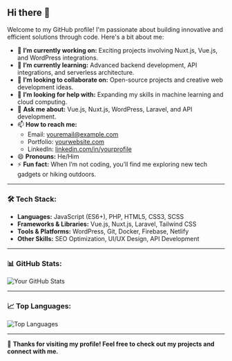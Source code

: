 ## Hi there 👋

Welcome to my GitHub profile! I'm passionate about building innovative and efficient solutions through code. Here's a bit about me:

- 🔭 **I’m currently working on:** Exciting projects involving Nuxt.js, Vue.js, and WordPress integrations.
- 🌱 **I’m currently learning:** Advanced backend development, API integrations, and serverless architecture.
- 👯 **I’m looking to collaborate on:** Open-source projects and creative web development ideas.
- 🤔 **I’m looking for help with:** Expanding my skills in machine learning and cloud computing.
- 💬 **Ask me about:** Vue.js, Nuxt.js, WordPress, Laravel, and API development.
- 📫 **How to reach me:** 
  - Email: [youremail@example.com](mailto:youremail@example.com)
  - Portfolio: [yourwebsite.com](https://yourwebsite.com)
  - LinkedIn: [linkedin.com/in/yourprofile](https://linkedin.com/in/yourprofile)
- 😄 **Pronouns:** He/Him
- ⚡ **Fun fact:** When I’m not coding, you’ll find me exploring new tech gadgets or hiking outdoors.

---

### 🛠️ Tech Stack:
- **Languages:** JavaScript (ES6+), PHP, HTML5, CSS3, SCSS
- **Frameworks & Libraries:** Vue.js, Nuxt.js, Laravel, Tailwind CSS
- **Tools & Platforms:** WordPress, Git, Docker, Firebase, Netlify
- **Other Skills:** SEO Optimization, UI/UX Design, API Development

---

### 📊 GitHub Stats:
![Your GitHub Stats](https://github-readme-stats.vercel.app/api?username=JDCxDEV&show_icons=true&theme=radical)

---

### 📈 Top Languages:
![Top Languages](https://github-readme-stats.vercel.app/api/top-langs/?username=JDCxDEV&layout=compact&theme=radical)

---

🌟 **Thanks for visiting my profile! Feel free to check out my projects and connect with me.**
